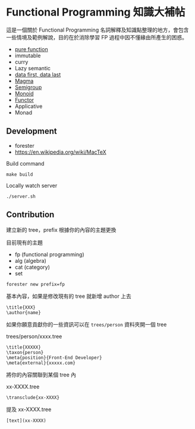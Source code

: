 # Functional Programming 知識大補帖

這是一個關於 Functional Programming 名詞解釋及知識點整理的地方，會包含一些情境及範例解說，目的在於消除學習 FP 過程中因不懂緣由所產生的困惑。

- [pure function](./trees/fp-000J.tree)
- immutable
- curry
- Lazy semantic
- [data first, data last](./trees/fp-0002.tree)
- [Magma](./trees/alg-0001.tree)
- [Semigroup](./trees/alg-0003.tree)
- [Monoid](./trees/alg-0005.tree)
- [Functor](./trees/cat-0003.tree)
- Applicative
- Monad

## Development

- forester
- https://en.wikipedia.org/wiki/MacTeX

Build command

```shell
make build
```

Locally watch server

```shell
./server.sh
```

## Contribution

建立新的 tree，prefix 根據你的內容的主題更換

目前現有的主題

- fp (functional programming)
- alg (algebra)
- cat (category)
- set

```bash
forester new prefix=fp
```

基本內容，如果是修改現有的 tree 就新增 author 上去

```text
\title{XXX}
\author{name}
```

如果你願意貢獻你的一些資訊可以在 `trees/person` 資料夾開一個 tree

trees/person/xxxx.tree

```text
\title{XXXXX}
\taxon{person}
\meta{position}{Front-End Developer}
\meta{external}{xxxxx.com}
```

將你的內容關聯到某個 tree 內

xx-XXXX.tree

```text
\transclude{xx-XXXX}
```

提及 xx-XXXX.tree

```text
[text](xx-XXXX)
```
